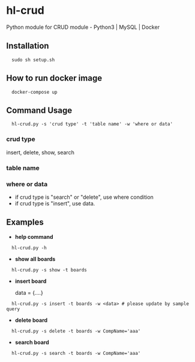 # hl-crud
Python module for CRUD module - Python3 | MySQL | Docker

## Installation
  ~~~
    sudo sh setup.sh
  ~~~

## How to run docker image
  ~~~
    docker-compose up
  ~~~

## Command Usage
  ~~~
    hl-crud.py -s 'crud type' -t 'table name' -w 'where or data'
  ~~~
  ### crud type
  insert, delete, show, search
  ### table name
  ### where or data
  - if crud type is "search" or "delete", use where condition
  - if crud type is "insert", use data.
## Examples
  - **help command**<p>
  ~~~
    hl-crud.py -h
  ~~~
  - **show all boards**<p>
  ~~~
    hl-crud.py -s show -t boards
  ~~~
  - **insert board**<p>
  data = {....}
  ~~~
    hl-crud.py -s insert -t boards -w <data> # please update by sample query
  ~~~
  - **delete board**<p>
  ~~~
    hl-crud.py -s delete -t boards -w CompName='aaa'
  ~~~
  - **search board**<p>
  ~~~
    hl-crud.py -s search -t boards -w CompName='aaa'
  ~~~
  
  
